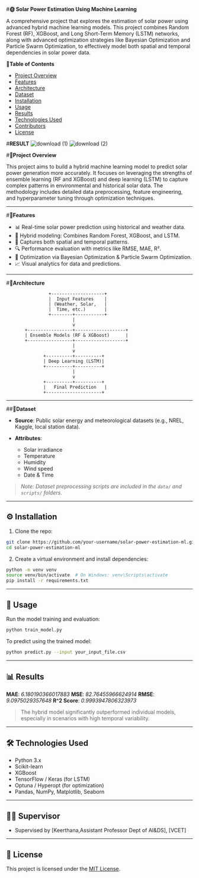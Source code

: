 #**🌞 Solar Power Estimation Using Machine Learning**

A comprehensive project that explores the estimation of solar power using advanced hybrid machine learning models. This project combines Random Forest (RF), XGBoost, and Long Short-Term Memory (LSTM) networks, along with advanced optimization strategies like Bayesian Optimization and Particle Swarm Optimization, to effectively model both spatial and temporal dependencies in solar power data.

**📌Table of Contents**

- [Project Overview](#project-overview)
- [Features](#features)
- [Architecture](#architecture)
- [Dataset](#dataset)
- [Installation](#installation)
- [Usage](#usage)
- [Results](#results)
- [Technologies Used](#technologies-used)
- [Contributors](#contributors)
- [License](#license)

#**RESULT**
![download (1)](https://github.com/user-attachments/assets/45f95b09-eb80-41ff-9edb-ca978bde1c58)
![download (2)](https://github.com/user-attachments/assets/bcca03be-6a46-4f77-9324-e385ef181966)



#**📖Project Overview**

This project aims to build a hybrid machine learning model to predict solar power generation more accurately. It focuses on leveraging the strengths of ensemble learning (RF and XGBoost) and deep learning (LSTM) to capture complex patterns in environmental and historical solar data. The methodology includes detailed data preprocessing, feature engineering, and hyperparameter tuning through optimization techniques.

---

#**🚀Features**

- 📊 Real-time solar power prediction using historical and weather data.
- 🤖 Hybrid modeling: Combines Random Forest, XGBoost, and LSTM.
- 🧠 Captures both spatial and temporal patterns.
- 🔍 Performance evaluation with metrics like RMSE, MAE, R².
- 🔧 Optimization via Bayesian Optimization & Particle Swarm Optimization.
- 📈 Visual analytics for data and predictions.

---

#**🧱Architecture**

```text
                +--------------------+
                |  Input Features    |
                | (Weather, Solar,   |
                |  Time, etc.)       |
                +--------+-----------+
                         |
                         v
       +-----------------+-------------------+
       | Ensemble Models (RF & XGBoost)      |
       +-----------------+-------------------+
                         |
                         v
              +----------+----------+
              | Deep Learning (LSTM)|
              +----------+----------+
                         |
                         v
              +----------+----------+
              |   Final Prediction   |
              +---------------------+
````

---

##**📂Dataset**

* **Source**: Public solar energy and meteorological datasets (e.g., NREL, Kaggle, local station data).
* **Attributes**:

  * Solar irradiance
  * Temperature
  * Humidity
  * Wind speed
  * Date & Time

> *Note: Dataset preprocessing scripts are included in the `data/` and `scripts/` folders.*

---

## ⚙️ Installation

1. Clone the repo:

```bash
git clone https://github.com/your-username/solar-power-estimation-ml.git
cd solar-power-estimation-ml
```

2. Create a virtual environment and install dependencies:

```bash
python -m venv venv
source venv/bin/activate  # On Windows: venv\Scripts\activate
pip install -r requirements.txt
```

---

## 🧪 Usage

Run the model training and evaluation:

```bash
python train_model.py
```

To predict using the trained model:

```bash
python predict.py --input your_input_file.csv
```

---

## 📊 Results

**MAE**: *6.180190366017883*
**MSE**: *82.76455966624914*
**RMSE**: *9.0975029357648*
**R^2 Score**: *0.9993947806323973*
> The hybrid model significantly outperformed individual models, especially in scenarios with high temporal variability.

---

## 🛠 Technologies Used

* Python 3.x
* Scikit-learn
* XGBoost
* TensorFlow / Keras (for LSTM)
* Optuna / Hyperopt (for optimization)
* Pandas, NumPy, Matplotlib, Seaborn

---

## 👨‍💻 Supervisor

* Supervised by \[Keerthana,Assistant Professor Dept of AI&DS], \[VCET]

---

## 📄 License

This project is licensed under the [MIT License](LICENSE).

